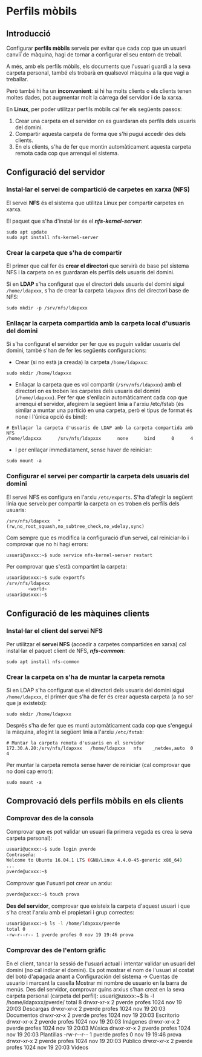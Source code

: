 # Perfils mòbils

## Introducció

Configurar **perfils mòbils** serveix per evitar que cada cop que un usuari canviï de màquina, hagi de tornar a configurar el seu entorn de treball.

A més, amb els perfils mòbils, els documents que l'usuari guardi a la seva carpeta personal, també els trobarà en qualsevol màquina a la que vagi a treballar.

Però també hi ha un **inconvenient**: si hi ha molts clients o els clients tenen moltes dades, pot augmentar molt la càrrega del servidor i de la xarxa.

En **Linux**, per poder utilitzar perfils mòbils cal fer els següents passos:

1. Crear una carpeta en el servidor on es guardaran els perfils dels usuaris del domini.
2. Compartir aquesta carpeta de forma que s'hi pugui accedir des dels clients.
3. En els clients, s'ha de fer que montin automàticament aquesta carpeta remota cada cop que arrenqui el sistema.

## Configuració del servidor

### Instal·lar el servei de compartició de carpetes en xarxa (NFS)

El servei **NFS** és el sistema que utilitza Linux per compartir carpetes en xarxa.

El paquet que s'ha d'instal·lar és el **_nfs-kernel-server_**:

```
sudo apt update
sudo apt install nfs-kernel-server
```

### Crear la carpeta que s'ha de compartir

El primer que cal fer és **crear el directori** que servirà de base pel sistema NFS i la carpeta on es guardaran els perfils dels usuaris del domini. 

Si en **LDAP** s'ha configurat que el directori dels usuaris del domini sigui `/home/ldapxxx`, s'ha de crear la carpeta `ldapxxx` dins del directori base de NFS:

`sudo mkdir -p /srv/nfs/ldapxxx`

### Enllaçar la carpeta compartida amb la carpeta local d'usuaris del domini

Si s'ha configurat el servidor per fer que es puguin validar usuaris del domini, també s'han de fer les següents configuracions:

* Crear (si no està ja creada) la carpeta `/home/ldapxxx`:

`sudo mkdir /home/ldapxxx`

* Enllaçar la carpeta que es vol compartir (`/srv/nfs/ldapxxx`) amb el directori on es troben les carpetes dels usuaris del domini (`/home/ldapxxx`).
Per fer que s'enllacin automàticament cada cop que arrenqui el servidor, afegirem la següent línia a l'arxiu /etc/fstab (és similar a muntar una partició en una carpeta, però el tipus de format és none i l'única opció és bind):

```
# Enllaçar la carpeta d'usuaris de LDAP amb la carpeta compartida amb NFS
/home/ldapxxx      /srv/nfs/ldapxxx      none      bind      0      4
```

* I per enllaçar immediatament, sense haver de reiniciar:

`sudo mount -a`

### Configurar el servei per compartir la carpeta dels usuaris del domini

El servei NFS es configura en l'arxiu `/etc/exports`.
S'ha d'afegir la següent línia que serveix per compartir la carpeta on es troben els perfils dels usuaris:

```
/srv/nfs/ldapxxx   *(rw,no_root_squash,no_subtree_check,no_wdelay,sync)
```

Com sempre que es modifica la configuració d'un servei, cal reiniciar-lo i comprovar que no hi hagi errors:

```sh
usuari@usxxx:~$ sudo service nfs-kernel-server restart
```

Per comprovar que s'està compartint la carpeta:

```sh
usuari@usxxx:~$ sudo exportfs
/srv/nfs/ldapxxx
        <world>
usuari@usxxx:~$
```

## Configuració de les màquines clients

### Instal·lar el client del servei NFS

Per utilitzar el **servei NFS** (accedir a carpetes compartides en xarxa) cal instal·lar el paquet client de NFS, **_nfs-common_**:

`sudo apt install nfs-common`

### Crear la carpeta on s'ha de muntar la carpeta remota

Si en LDAP s'ha configurat que el directori dels usuaris del domini sigui `/home/ldapxxx`, el primer que s'ha de fer és crear aquesta carpeta (a no ser que ja existeixi):

`sudo mkdir /home/ldapxxx`

Després s'ha de fer que es munti automàticament cada cop que s'engegui la màquina, afegint la següent línia a l'arxiu `/etc/fstab`:

```
# Muntar la carpeta remota d'usuaris en el servidor
172.30.A.20:/srv/nfs/ldapxxx   /home/ldapxxx   nfs    _netdev,auto  0  4
```

Per muntar la carpeta remota sense haver de reiniciar (cal comprovar que no doni cap error):

`sudo mount -a`

## Comprovació dels perfils mòbils en els clients

### Comprovar des de la consola

Comprovar que es pot validar un usuari (la primera vegada es crea la seva carpeta personal):

```sh
usuari@ucxxx:~$ sudo login pverde
Contraseña:
Welcome to Ubuntu 16.04.1 LTS (GNU/Linux 4.4.0-45-generic x86_64)
...
pverde@ucxxx:~$
```

Comprovar que l'usuari pot crear un arxiu:

```sh
pverde@ucxxx:~$ touch prova
```

**Des del servidor**, comprovar que existeix la carpeta d'aquest usuari i que s'ha creat l'arxiu amb el propietari i grup correctes:

```sh
usuari@usxxx:~$ ls -l /home/ldapxxx/pverde
total 0
-rw-r--r-- 1 pverde profes 0 nov 19 19:46 prova
```

### Comprovar des de l'entorn gràfic

En el client, tancar la sessió de l'usuari actual i intentar validar un usuari del domini (no cal indicar el domini).
Es pot mostrar el nom de l'usuari al costat del botó d'apagada anant a Configuración del sistema → Cuentas de usuario i marcant la casella Mostrar mi nombre de usuario en la barra de menús.
Des del servidor, comprovar quins arxius s'han creat en la seva carpeta personal (carpeta del perfil):
usuari@usxxx:~$ ls -l /home/ldapxxx/pverde/
total 8
drwxr-xr-x 2 pverde profes 1024 nov 19 20:03 Descargas
drwxr-xr-x 2 pverde profes 1024 nov 19 20:03 Documentos
drwxr-xr-x 2 pverde profes 1024 nov 19 20:03 Escritorio
drwxr-xr-x 2 pverde profes 1024 nov 19 20:03 Imágenes
drwxr-xr-x 2 pverde profes 1024 nov 19 20:03 Música
drwxr-xr-x 2 pverde profes 1024 nov 19 20:03 Plantillas
-rw-r--r-- 1 pverde profes    0 nov 19 19:46 prova
drwxr-xr-x 2 pverde profes 1024 nov 19 20:03 Público
drwxr-xr-x 2 pverde profes 1024 nov 19 20:03 Vídeos

